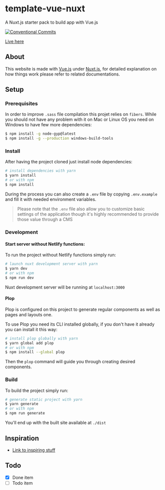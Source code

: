 # template-vue-nuxt

A Nuxt.js starter pack to build app with Vue.js

<!-- Place badges here -->

[![Conventional Commits](https://img.shields.io/badge/Conventional%20Commits-1.0.0-yellow.svg)](https://conventionalcommits.org)

[Live here](https://example.com)

## About

This website is made with [Vue.js](https://vuejs.org) under [Nuxt.js](https://nuxtjs.org), for detailed explanation on how things work please refer to related documentations.

## Setup

### Prerequisites

In order to improve `.sass` file compilation this projet relies on `fibers`. While you should not have any problem with it on Mac or Linux OS you need on Windows to have few more dependencies:

```bash
$ npm install -g node-gyp@latest
$ npm install -g --production windows-build-tools
```

<!-- Uncomment is using Netlify functions -->

<!-- As this project also makes use of [Netlify functions](https://docs.netlify.com/functions/overview), to run them locally you'll need the Netlify's cli:

```bash
$ npm install -g netlify-cli
``` -->

<!-- Uncomment if usage requires an internet connection -->

<!-- Finally the develop or build process of this project also require an internet connection in order to fetch content from CMS, offline usage is not possible. -->

### Install

After having the project cloned just install node dependencies:

```bash
# install dependencies with yarn
$ yarn install
# or with npm
$ npm install
```

During the process you can also create a `.env` file by copying `.env.example` and fill it with needed environment variables.

> Please note that the `.env` file also allow you to customize basic settings of the application though it's highly recommended to provide those value through a CMS

### Development

#### Start server without Netlify functions:

To run the project without Netlify functions simply run:

```bash
# launch nuxt development server with yarn
$ yarn dev
# or with npm
$ npm run dev
```

Nuxt development server will be running at `localhost:3000`

<!-- Uncomment is using Netlify functions -->

<!-- #### Start server with Netlify functions:

If you want the project with Netlify functions available run:

```bash
# launch nuxt development server with yarn
$ yarn dev:netlify
# or with npm
$ npm run dev:netlify
```

> Be aware that you need Nuxt server to run on `localhost` host for `netlify dev` to be able to wrap the server.

Nuxt development server will be running with functions at `localhost:8888` -->

#### Plop

Plop is configured on this project to generate regular components as well as pages and layouts one.

To use Plop you need its CLI installed globally, if you don't have it already you can install it this way:

```bash
# install plop globally with yarn
$ yarn global add plop
# or with npm
$ npm install --global plop
```

Then the `plop` command will guide you through creating desired components.

### Build

To build the project simply run:

```bash
# generate static project with yarn
$ yarn generate
# or with npm
$ npm run generate
```

You'll end up with the built site available at `./dist`

## Inspiration

- [Link to inspiring stuff](https://rickastley.lihbr.fr)

## Todo

- [x] Done item
- [ ] Todo item
